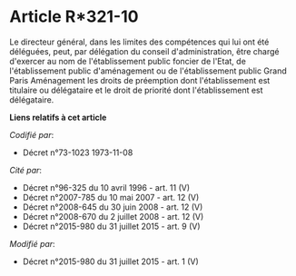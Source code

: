 # Article R*321-10

Le directeur général, dans les limites des compétences qui lui ont été déléguées, peut, par délégation du conseil
d'administration, être chargé d'exercer au nom de l'établissement public foncier de l'Etat, de l'établissement public
d'aménagement ou de l'établissement public Grand Paris Aménagement  les droits de préemption dont l'établissement est
titulaire ou délégataire et le droit de priorité dont l'établissement est délégataire.

**Liens relatifs à cet article**

_Codifié par_:

  - Décret n°73-1023 1973-11-08

_Cité par_:

  - Décret n°96-325 du 10 avril 1996 - art. 11 (V)
  - Décret n°2007-785 du 10 mai 2007 - art. 12 (V)
  - Décret n°2008-645 du 30 juin 2008 - art. 12 (V)
  - Décret n°2008-670 du 2 juillet 2008 - art. 12 (V)
  - Décret n°2015-980 du 31 juillet 2015 - art. 9 (V)

_Modifié par_:

  - Décret n°2015-980 du 31 juillet 2015 - art. 1 (V)

